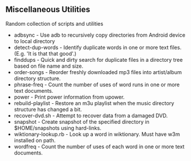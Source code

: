 Miscellaneous Utilities
------------------------
Random collection of scripts and utilities

* adbsync - Use adb to recursively copy directories from Android device to local directory
* detect-dup-words - Identify duplicate words in one or more text files. (E.g. 'It is that that good'.)
* finddups - Quick and dirty search for duplicate files in a directory tree based on file name and size.
* order-songs - Reorder freshly downloaded mp3 files into artist/album directory structure.
* phrase-freq - Count the number of uses of word runs in one or more text documents.
* power - Print power information from upower.
* rebuild-playlist - Restore an m3u playlist when the music directory structure has changed a bit.
* recover-dvd.sh - Attempt to recover data from a damaged DVD.
* snapshot - Create snapshot of the specified directory in $HOME/snapshots using hard-links.
* wiktionary-lookup.rb - Look up a word in wiktionary.  Must have w3m installed on path.
* wordfreq - Count the number of uses of each word in one or more text documents.
